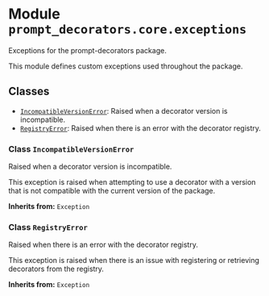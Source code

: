 # Module `prompt_decorators.core.exceptions`

Exceptions for the prompt-decorators package.

This module defines custom exceptions used throughout the package.

## Classes

- [`IncompatibleVersionError`](#class-incompatibleversionerror): Raised when a decorator version is incompatible.
- [`RegistryError`](#class-registryerror): Raised when there is an error with the decorator registry.

### Class `IncompatibleVersionError`

Raised when a decorator version is incompatible.

This exception is raised when attempting to use a decorator with a version
that is not compatible with the current version of the package.

**Inherits from:** `Exception`


### Class `RegistryError`

Raised when there is an error with the decorator registry.

This exception is raised when there is an issue with registering or
retrieving decorators from the registry.

**Inherits from:** `Exception`
